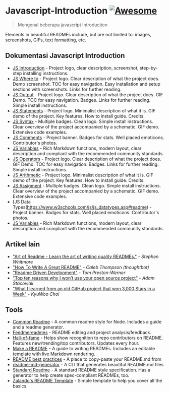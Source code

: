 # Javascript-Introduction [![Awesome](https://cdn.rawgit.com/sindresorhus/awesome/d7305f38d29fed78fa85652e3a63e154dd8e8829/media/badge.svg)](https://github.com/sindresorhus/awesome#readme)

> Mengenal beberapa javascript Introduction

Elements in beautiful READMEs include, but are not limited to: images, screenshots, GIFs, text formatting, etc.

## Dokumentasi Javascript Introduction

- [JS Introduction](https://www.w3schools.com/js/default.asp#readme) - Project logo, clear description, screenshot, step-by-step installing instructions.
- [JS Where to](https://www.w3schools.com/js/js_whereto.asp#readme) - Project logo. Clear description of what the project does. Demo screenshot. TOC for easy navigation. Easy installation and setup sections with screenshots. Links for further reading.
- [JS Output](https://www.w3schools.com/js/js_output.asp#readme) - Project logo. Clear description of what the project does. GIF Demo. TOC for easy navigation. Badges. Links for further reading. Simple install instructions.
- [JS Statements](https://www.w3schools.com/js/js_statements.asp#readme) - Project logo. Minimalist description of what it is. GIF demo of the project. Key features. How to install guide. Credits.
- [JS Syntax](https://www.w3schools.com/js/js_syntax.asp#readme) - Multiple badges. Clean logo. Simple install instructions. Clear overview of the project accompanied by a schematic. GIF demo. Extensive code examples.
- [JS Comments](https://www.w3schools.com/js/js_comments.asp#readme) - Project banner. Badges for stats. Well placed emoticons. Contributor's photos.
- [JS Variables](https://www.w3schools.com/js/js_variables.asp#readme) - Rich Markdown functions, modern layout, clear description and compliant with the recommended community standards.
- [JS Operators](https://www.w3schools.com/js/js_operators.asp#readme) - Project logo. Clear description of what the project does. GIF Demo. TOC for easy navigation. Badges. Links for further reading. Simple install instructions.
- [JS Arithmetic](https://www.w3schools.com/js/js_arithmetic.asp#readme) - Project logo. Minimalist description of what it is. GIF demo of the project. Key features. How to install guide. Credits.
- [JS Assigment](https://www.w3schools.com/js/js_assignment.asp#readme) - Multiple badges. Clean logo. Simple install instructions. Clear overview of the project accompanied by a schematic. GIF demo. Extensive code examples.
- [JS Data Types(https://www.w3schools.com/js/js_datatypes.asp#readme) - Project banner. Badges for stats. Well placed emoticons. Contributor's photos.
- [JS Variables](https://www.w3schools.com/js/js_intro.asp#readme) - Rich Markdown functions, modern layout, clear description and compliant with the recommended community standards.

## Artikel lain

- ["Art of Readme - Learn the art of writing quality READMEs."](https://github.com/noffle/art-of-readme#readme) - _Stephen Whitmore_
- ["How To Write A Great README"](https://thoughtbot.com/blog/how-to-write-a-great-readme) - _Caleb Thompson (thoughtbot)_
- ["Readme Driven Development"](http://tom.preston-werner.com/2010/08/23/readme-driven-development.html) - _Tom Preston-Werner_
- ["Top ten reasons why I won’t use your open source project"](https://changelog.com/posts/top-ten-reasons-why-i-wont-use-your-open-source-project) - _Adam Stacoviak_
- ["What I learned from an old GitHub project that won 3,000 Stars in a Week"](https://www.freecodecamp.org/news/what-i-learned-from-an-old-github-project-that-won-3-000-stars-in-a-week-628349a5ee14/) - _KyuWoo Choi_

## Tools

- [Common Readme](https://github.com/noffle/common-readme#readme) - A common readme style for Node. Includes a guide and a readme generator.
- [Feedmereadmes](https://github.com/lappleapple/feedmereadmes#readme) - README editing and project analysis/feedback.
- [Hall-of-fame](https://github.com/sourcerer-io/hall-of-fame#readme) - Helps show recognition to repo contributors on README. Features new/trending/top contributors. Updates every hour.
- [Make a README](https://www.makeareadme.com/) - A guide to writing READMEs. Includes an editable template with live Markdown rendering.
- [README best practices](https://github.com/jehna/readme-best-practices#readme) - A place to copy-paste your README.md from
- [readme-md-generator](https://github.com/kefranabg/readme-md-generator#readme) - A CLI that generates beautiful README.md files
- [Standard Readme](https://github.com/RichardLitt/standard-readme#readme) - A standard README style specification. Has a generator to help create spec-compliant READMEs, too.
- [Zalando's README Template](https://github.com/zalando/zalando-howto-open-source/blob/master/READMEtemplate.md#readme) - Simple template to help you cover all the basics.
